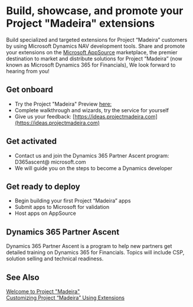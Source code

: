 <properties
	pageTitle="Build, Showcase, and Promote your Project “Madeira” Extensions | Project “Madeira”"
    description="Build, showcase, and promote your Project “Madeira” extensions"
	services="project-madeira"
	documentationCenter=""
	authors="edupont04"/>
<tags
    ms.service="project-madeira"
    ms.topic="get-started-article"
    ms.devlang="na"
    ms.tgt_pltfrm="na"
    ms.workload="na"
    ms.date="09/02/2016"
    ms.author="edupont04" />

# Build, showcase, and promote your Project "Madeira" extensions
Build specialized and targeted extensions for Project “Madeira” customers by using Microsoft Dynamics NAV development tools. Share and promote your extensions on the [Microsoft AppSource](https://appsource.microsoft.com/) marketplace, the premier destination to market and distribute solutions for Project “Madeira” (now known as Microsoft Dynamics 365 for Financials), We look forward to hearing from you!  

## Get onboard
- Try the Project "Madeira" Preview [here:](https://madeira.microsoft.com)  
- Complete walkthrough and wizards, try the service for yourself  
- Give us your feedback: [https://ideas.projectmadeira.com](https://ideas.projectmadeira.com)  

## Get activated
- Contact us and join the Dynamics 365 Partner Ascent program: D365ascent@ microsoft.com  
- We will guide you on the steps to become a Dynamics developer  

## Get ready to deploy
- Begin building your first Project “Madeira” apps  
- Submit apps to Microsoft for validation  
- Host apps on AppSource  

## Dynamics 365 Partner Ascent
Dynamics 365 Partner Ascent is a program to help new partners get detailed training on Dynamics 365 for Financials. Topics will include CSP, solution selling and technical readiness.

## See Also  
[Welcome to Project "Madeira"](madeira-get-started.md)  
[Customizing Project “Madeira” Using Extensions](ui-extensions.md)  

